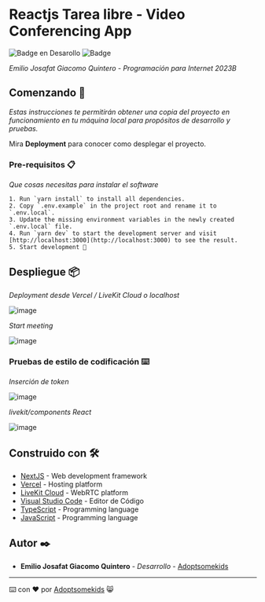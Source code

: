 # Reactjs Tarea libre - Video Conferencing App

   ![Badge en Desarollo](https://img.shields.io/badge/STATUS-Desarrollo%20Completo-blue)
   ![Badge](https://img.shields.io/pypi/status/aiogram.svg?style=flat-square)

_Emilio Josafat Giacomo Quintero - Programación para Internet 2023B_

## Comenzando 🚀

_Estas instrucciones te permitirán obtener una copia del proyecto en funcionamiento en tu máquina local para propósitos de desarrollo y pruebas._

Mira **Deployment** para conocer como desplegar el proyecto.


### Pre-requisitos 📋

_Que cosas necesitas para instalar el software_

```
1. Run `yarn install` to install all dependencies.
2. Copy `.env.example` in the project root and rename it to `.env.local`.
3. Update the missing environment variables in the newly created `.env.local` file.
4. Run `yarn dev` to start the development server and visit [http://localhost:3000](http://localhost:3000) to see the result.
5. Start development 🎉
```

## Despliegue 📦

_Deployment desde Vercel /  LiveKit Cloud o localhost_

![image](https://github.com/Adoptsomekids/Video-Conferencing-App/assets/83385717/2a10e576-fd37-4874-8341-0c1bd3e8ab85)

_Start meeting_

![image](https://github.com/Adoptsomekids/Video-Conferencing-App/assets/83385717/73c3189b-19df-427b-8a1c-1c77e9b777e1)

### Pruebas de estilo de codificación ⌨️

_Inserción de token_

![image](https://github.com/Adoptsomekids/Video-Conferencing-App/assets/83385717/3efe031c-a681-478f-b0d1-49f63eeccf48)

_livekit/components React_

![image](https://github.com/Adoptsomekids/Video-Conferencing-App/assets/83385717/4e7f38d7-e660-47f9-a412-db2a0ca369f8)

## Construido con 🛠️

* [NextJS](https://nextjs.org/) - Web development framework
* [Vercel](https://vercel.com/) -  Hosting platform
* [LiveKit Cloud](https://livekit.io/cloud) -  WebRTC platform
* [Visual Studio Code](https://code.visualstudio.com/) - Editor de Código
* [TypeScript](https://www.typescriptlang.org/) - Programming language
* [JavaScript](https://developer.mozilla.org/en-US/docs/Web/JavaScript) - Programming language

## Autor ✒️

* **Emilio Josafat Giacomo Quintero** - *Desarrollo* - [Adoptsomekids](https://github.com/Adoptsomekids)

---
⌨️ con ❤️ por [Adoptsomekids](https://github.com/Adoptsomekids) 😸
